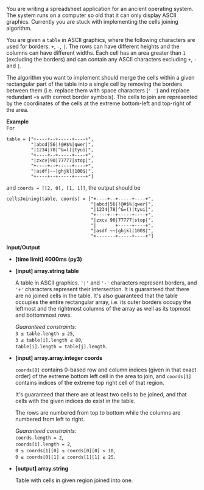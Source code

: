 <div class="markdown"><p>You are writing a spreadsheet application for an ancient operating system. The system runs on a computer so old that it can only display ASCII graphics. Currently you are stuck with implementing the cells joining algorithm.</p>
<p>You are given a <code>table</code> in ASCII graphics, where the following characters are used for borders: <code>+</code>, <code>-</code>, <code>|</code>. The rows can have different heights and the columns can have different widths. Each cell has an area greater than <code>1</code> (excluding the borders) and can contain any ASCII characters excluding <code>+</code>, <code>-</code> and <code>|</code>.</p>
<p>The algorithm you want to implement should merge the cells within a given rectangular part of the table into a single cell by removing the borders between them (i.e. replace them with space characters (<code>' '</code>) and replace redundant <code>+</code>s with correct border symbols). The cells to join are represented by the coordinates of the cells at the extreme bottom-left and top-right of the area.</p>
<p><strong>Example</strong><br>
For</p>
<pre><code>table = ["+----+--+-----+----+",
         "|abcd|56|!@#$%|qwer|",
         "|1234|78|^&amp;=()|tyui|",
         "+----+--+-----+----+",
         "|zxcv|90|77777|stop|",
         "+----+--+-----+----+",
         "|asdf|~~|ghjkl|100$|",
         "+----+--+-----+----+"]
</code></pre>
<p>and <code>coords = [[2, 0], [1, 1]]</code>, the output should be</p>
<pre><code>cellsJoining(table, coords) = ["+----+--+-----+----+",
                               "|abcd|56|!@#$%|qwer|",
                               "|1234|78|^&amp;=()|tyui|",
                               "+----+--+-----+----+",
                               "|zxcv 90|77777|stop|",
                               "|       +-----+----+",
                               "|asdf ~~|ghjkl|100$|",
                               "+-------+-----+----+"]
</code></pre>
<p><strong>Input/Output</strong></p>
<ul>
<li><strong>[time limit] 4000ms (py3)</strong></li>
</ul>
<ul>
<li>
<p><strong>[input] array.string table</strong></p>
<p>A table in ASCII graphics. <code>'|'</code> and <code>'-'</code> characters represent borders, and <code>'+'</code> characters represent their intersection. It is guaranteed that there are no joined cells in the table. It's also guaranteed that the table occupies the entire rectangular array, i.e. its outer borders occupy the leftmost and the rightmost columns of the array as well as its topmost and bottommost rows.</p>
<p><em>Guaranteed constraints:</em><br>
<code>3 ≤ table.length ≤ 25</code>,<br>
<code>3 ≤ table[i].length ≤ 80</code>,<br>
<code>table[i].length = table[j].length</code>.</p>
</li>
<li>
<p><strong>[input] array.array.integer coords</strong></p>
<p><code>coords[0]</code> contains 0-based row and column indices (given in that exact order) of the extreme bottom left cell in the area to join, and <code>coords[1]</code> contains indices of the extreme top right cell of that region.</p>
<p>It's guaranteed that there are at least two cells to be joined, and that cells with the given indices do exist in the table.</p>
<p>The rows are numbered from top to bottom while the columns are numbered from left to right.</p>
<p><em>Guaranteed constraints:</em><br>
<code>coords.length = 2</code>,<br>
<code>coords[i].length = 2</code>,<br>
<code>0 ≤ coords[1][0] ≤ coords[0][0] &lt; 10</code>,<br>
<code>0 ≤ coords[0][1] ≤ coords[1][1] ≤ 25</code>.</p>
</li>
<li>
<p><strong>[output] array.string</strong></p>
<p>Table with cells in given region joined into one.</p>
</li>
</ul>
</div>